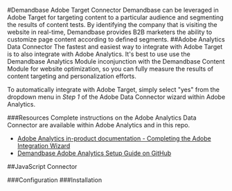 #Demandbase Adobe Target Connector
Demandbase can be leveraged in Adobe Target for targeting content to a particular audience and segmenting the results of content tests. By identifying the company that is visiting the website in real-time, Demandbase provides B2B marketers the ability to customize page content according to defined segments.
##Adobe Analytics Data Connector
The fastest and easiest way to integrate with Adobe Target is to also integrate with Adobe Analytics.  It's best to use use the Demandbase Analytics Module inconjunction with the Demandbase Content Module for website optimization, so you can fully measure the results of content targeting and personalization efforts.

To automatically integrate with Adobe Target, simply select "yes" from the dropdown menu in *Step 1* of the Adobe Data Connector wizard within Adobe Analytics.

###Resources
Complete instructions on the Adobe Analytics Data Connector are available within Adobe Analytics and in this repo.

* [Adobe Analytics in-product documentation - Completing the Adobe Integration Wizard](http://microsite.omniture.com/t2/help/en_US/connectors/demandbase/#Completing_the_Adobe_Integration_Wizard)
* [Demandbase Adobe Analytics Setup Guide on GitHub](https://github.com/demandbaselabs/demandbaselabs/tree/master/Adobe_Analytics#data-connector)

##JavaScript Connector


###Configuration
###Installation
